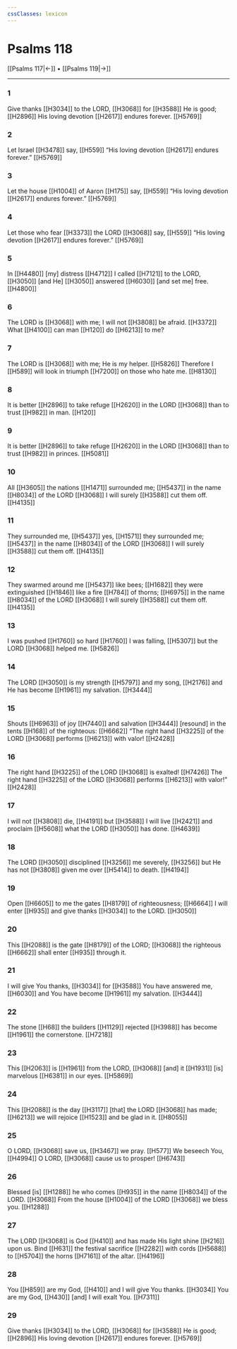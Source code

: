 ```yaml
---
cssClasses: lexicon
---
```


# Psalms 118

[[Psalms 117|←]] • [[Psalms 119|→]]

---

### 1
Give thanks [[H3034]] to the LORD, [[H3068]] for [[H3588]] He is good; [[H2896]] His loving devotion [[H2617]] endures forever. [[H5769]]

### 2
Let Israel [[H3478]] say, [[H559]] “His loving devotion [[H2617]] endures forever.” [[H5769]]

### 3
Let the house [[H1004]] of Aaron [[H175]] say, [[H559]] “His loving devotion [[H2617]] endures forever.” [[H5769]]

### 4
Let those who fear [[H3373]] the LORD [[H3068]] say, [[H559]] “His loving devotion [[H2617]] endures forever.” [[H5769]]

### 5
In [[H4480]] [my] distress [[H4712]] I called [[H7121]] to the LORD, [[H3050]] [and He] [[H3050]] answered [[H6030]] [and set me] free. [[H4800]]

### 6
The LORD is [[H3068]] with me;  I will not [[H3808]] be afraid. [[H3372]] What [[H4100]] can man [[H120]] do [[H6213]] to me? 

### 7
The LORD is [[H3068]] with me;  He is my helper. [[H5826]] Therefore I [[H589]] will look in triumph [[H7200]] on those who hate me. [[H8130]]

### 8
It is better [[H2896]] to take refuge [[H2620]] in the LORD [[H3068]] than to trust [[H982]] in man. [[H120]]

### 9
It is better [[H2896]] to take refuge [[H2620]] in the LORD [[H3068]] than to trust [[H982]] in princes. [[H5081]]

### 10
All [[H3605]] the nations [[H1471]] surrounded me; [[H5437]] in the name [[H8034]] of the LORD [[H3068]] I will surely [[H3588]] cut them off. [[H4135]]

### 11
They surrounded me, [[H5437]] yes, [[H1571]] they surrounded me; [[H5437]] in the name [[H8034]] of the LORD [[H3068]] I will surely [[H3588]] cut them off. [[H4135]]

### 12
They swarmed around me [[H5437]] like bees; [[H1682]] they were extinguished [[H1846]] like a fire [[H784]] of thorns; [[H6975]] in the name [[H8034]] of the LORD [[H3068]] I will surely [[H3588]] cut them off. [[H4135]]

### 13
I was pushed [[H1760]] so hard [[H1760]] I was falling, [[H5307]] but the LORD [[H3068]] helped me. [[H5826]]

### 14
The LORD [[H3050]] is my strength [[H5797]] and my song, [[H2176]] and He has become [[H1961]] my  salvation. [[H3444]]

### 15
Shouts [[H6963]] of joy [[H7440]] and salvation [[H3444]] [resound] in the tents [[H168]] of the righteous: [[H6662]] “The right hand [[H3225]] of the LORD [[H3068]] performs [[H6213]] with valor! [[H2428]]

### 16
The right hand [[H3225]] of the LORD [[H3068]] is exalted! [[H7426]] The right hand [[H3225]] of the LORD [[H3068]] performs [[H6213]] with valor!” [[H2428]]

### 17
I will not [[H3808]] die, [[H4191]] but [[H3588]] I will live [[H2421]] and proclaim [[H5608]] what the LORD [[H3050]] has done. [[H4639]]

### 18
The LORD [[H3050]] disciplined [[H3256]] me severely, [[H3256]] but He has not [[H3808]] given me over [[H5414]] to death. [[H4194]]

### 19
Open [[H6605]] to me  the gates [[H8179]] of righteousness; [[H6664]] I will enter [[H935]] and give thanks [[H3034]] to the LORD. [[H3050]]

### 20
This [[H2088]] is the gate [[H8179]] of the LORD; [[H3068]] the righteous [[H6662]] shall enter [[H935]] through it. 

### 21
I will give You thanks, [[H3034]] for [[H3588]] You have answered me, [[H6030]] and You have become [[H1961]] my  salvation. [[H3444]]

### 22
The stone [[H68]] the builders [[H1129]] rejected [[H3988]] has become [[H1961]] the cornerstone. [[H7218]]

### 23
This [[H2063]] is [[H1961]] from the LORD, [[H3068]] [and] it [[H1931]] [is] marvelous [[H6381]] in our eyes. [[H5869]]

### 24
This [[H2088]] is the day [[H3117]] [that] the LORD [[H3068]] has made; [[H6213]] we will rejoice [[H1523]] and be glad in it. [[H8055]]

### 25
O LORD, [[H3068]] save us, [[H3467]] we pray. [[H577]] We beseech You, [[H4994]] O LORD, [[H3068]] cause us to prosper! [[H6743]]

### 26
Blessed [is] [[H1288]] he who comes [[H935]] in the name [[H8034]] of the LORD. [[H3068]] From the house [[H1004]] of the LORD [[H3068]] we bless you. [[H1288]]

### 27
The LORD [[H3068]] is God [[H410]] and has made His light shine [[H216]] upon us.  Bind [[H631]] the festival sacrifice [[H2282]] with cords [[H5688]] to [[H5704]] the horns [[H7161]] of the altar. [[H4196]]

### 28
You [[H859]] are my God, [[H410]] and I will give You thanks. [[H3034]] You are my God, [[H430]] [and] I will exalt You. [[H7311]]

### 29
Give thanks [[H3034]] to the LORD, [[H3068]] for [[H3588]] He is good; [[H2896]] His loving devotion [[H2617]] endures forever. [[H5769]]

